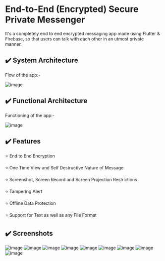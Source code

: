 # End-to-End (Encrypted) Secure Private Messenger

It's a completely end to end encrypted messaging app made using Flutter & Firebase, so that users can talk with each other in an utmost private manner.  


## :heavy_check_mark: System Architecture

Flow of the app:-

![image](https://user-images.githubusercontent.com/42037845/139392697-76bdf082-bbd3-4993-a24a-5fdb9a516991.png)


## :heavy_check_mark: Functional Architecture

Functioning of the app:-

![image](https://user-images.githubusercontent.com/42037845/139391347-11d50589-5428-4c82-8c84-1f8de540bf8f.png)


## :heavy_check_mark: Features

:star: End to End Encryption

:star: One Time View and Self Destructive Nature of Message

:star: Screenshot, Screen Record and Screen Projection Restrictions

:star: Tampering Alert

:star: Offline Data Protection

:star: Support for Text as well as any File Format


## :heavy_check_mark: Screenshots

![image](https://user-images.githubusercontent.com/42037845/139390204-19c01604-105a-46da-bc00-57936b35f000.png)
![image](https://user-images.githubusercontent.com/42037845/139390274-0023ba66-0727-4158-abef-5a2e5c98cd0d.png)
![image](https://user-images.githubusercontent.com/42037845/139390290-1d9cfd6a-42d1-415a-8d69-b5cc525eede9.png)
![image](https://user-images.githubusercontent.com/42037845/139390311-71983e92-50d9-4c2f-97f3-52ee948fcb3f.png)
![image](https://user-images.githubusercontent.com/42037845/139390344-1e50aeda-fdc4-4c81-9d45-6d2974210e0c.png)
![image](https://user-images.githubusercontent.com/42037845/139390366-c90419aa-d184-4c18-ab64-8f081c20e8dd.png)
![image](https://user-images.githubusercontent.com/42037845/139390400-9c00e5b8-5f35-469d-980e-0ff1491e0d5b.png)
![image](https://user-images.githubusercontent.com/42037845/139390425-514d3280-31c2-4b58-972e-46f49cf50d83.png)
![image](https://user-images.githubusercontent.com/42037845/139390451-ceabf125-c67a-4d8b-8b35-4266ec7f748b.png)



